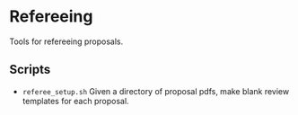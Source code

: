 # Refereeing

Tools for refereeing proposals.

## Scripts

- `referee_setup.sh` Given a directory of proposal pdfs, make blank review templates for each proposal.

